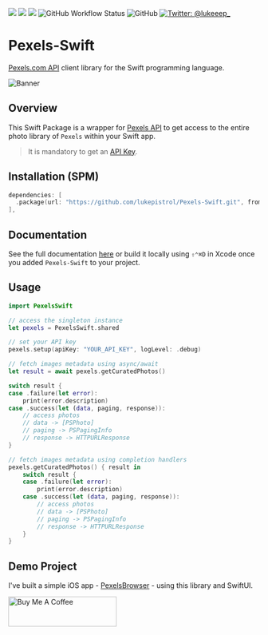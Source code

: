 <p>
  <img src="https://img.shields.io/badge/Swift-5.6-f05318.svg" />
  <img src="https://img.shields.io/badge/iOS->= 13-blue.svg" />
  <img src="https://img.shields.io/badge/macOS->= 10.15-blue.svg" />
  <img alt="GitHub Workflow Status" src="https://img.shields.io/github/workflow/status/lukepistrol/Pexels-Swift/build-documentation?label=CI">
  <img alt="GitHub" src="https://img.shields.io/github/license/lukepistrol/pexels-swift">
  <a href="https://twitter.com/lukeeep_">
    <img src="https://img.shields.io/badge/Twitter-@lukeeep_-1e9bf0.svg?style=flat" alt="Twitter: @lukeeep_" />
  </a>
</p>

# Pexels-Swift

[Pexels.com API](https://www.pexels.com/api) client library for the Swift programming language.

![Banner](https://github.com/lukepistrol/Pexels-Swift/blob/main/Sources/PexelsSwift/Documentation.docc/Resources/Banner.png)

## Overview

This Swift Package is a wrapper for [Pexels API](https://www.pexels.com/api) to get access to the entire photo library of `Pexels` within your Swift app.

> It is mandatory to get an [API Key](https://www.pexels.com/api).

## Installation (SPM)

```swift
dependencies: [
  .package(url: "https://github.com/lukepistrol/Pexels-Swift.git", from: "0.1.0")
],
```

## Documentation

See the full documentation [here](https://lukepistrol.github.io/Pexels-Swift/documentation/pexelsswift/) or build it locally using `⇧⌃⌘D` in Xcode once you added `Pexels-Swift` to your project.

## Usage

```swift
import PexelsSwift

// access the singleton instance
let pexels = PexelsSwift.shared

// set your API key
pexels.setup(apiKey: "YOUR_API_KEY", logLevel: .debug)

// fetch images metadata using async/await
let result = await pexels.getCuratedPhotos()

switch result {
case .failure(let error):
    print(error.description)
case .success(let (data, paging, response)):
    // access photos
    // data -> [PSPhoto]
    // paging -> PSPagingInfo
    // response -> HTTPURLResponse
}

// fetch images metadata using completion handlers
pexels.getCuratedPhotos() { result in
    switch result {
    case .failure(let error):
        print(error.description)
    case .success(let (data, paging, response)):
        // access photos
        // data -> [PSPhoto]
        // paging -> PSPagingInfo
        // response -> HTTPURLResponse
    }
}
```

## Demo Project

I've built a simple iOS app - [PexelsBrowser](https://github.com/lukepistrol/PexelsBrowser) - using this library and SwiftUI.

<a href="https://www.buymeacoffee.com/lukeeep" target="_blank"><img src="https://cdn.buymeacoffee.com/buttons/v2/default-yellow.png" alt="Buy Me A Coffee" style="height: 60px !important;width: 217px !important;" ></a>
